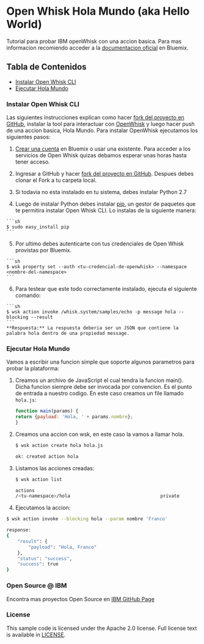 # Open Whisk Hola Mundo (aka Hello World)

Tutorial para probar IBM openWhisk con una accion basica. Para mas informacion recomiendo acceder a la [documentacion oficial](https://new-console.ng.bluemix.net/docs/openwhisk/index.html) en Bluemix.



## Tabla de Contenidos
  - [Instalar Open Whisk CLI](#instalar-open-whisk-cli)
  - [Ejecutar Hola Mundo](#ejecutar-hola-mundo)

### Instalar Open Whisk CLI

Las siguientes instrucciones explican como hacer [fork del proyecto en GitHub](https://github.com/francodimasi/openwhisk-hola-mundo#fork-destination-box), instalar la tool para interactuar con [OpenWhisk][open_whisk] y luego hacer push de una accion basica, Hola Mundo. Para instalar OpenWhisk ejecutamos los siguientes pasos:

  1. [Crear una cuenta][sign_up] en Bluemix o usar una existente. Para acceder a los servicios de Open Whisk quizas debamos esperar unas horas hasta tener acceso.

  2. Ingresar a GitHub y hacer [fork del proyecto en GitHub](https://github.com/francodimasi/openwhisk-hola-mundo#fork-destination-box). Despues debes clonar el Fork a tu carpeta local.
  
  3. Si todavia no esta instalado en tu sistema, debes instalar Python 2.7

  4. Luego de instalar Python debes instalar [pip](https://en.wikipedia.org/wiki/Pip_(package_manager)), un gestor de paquetes que te permitira instalar Open Whisk CLI. Lo instalas de la siguiente manera:

    ```sh
    $ sudo easy_install pip
    ```
  5. Por ultimo debes autenticarte con tus credenciales de Open Whisk provistas por Bluemix.

    ```sh
    $ wsk property set --auth <tu-credencial-de-openwhisk> --namespace <nombre-del-namespace>
    ```

  6. Para testear que este todo correctamente instalado, ejecuta el siguiente comando:

    ```sh
    $ wsk action invoke /whisk.system/samples/echo -p message hola --blocking --result
    ```
    **Respuesta:** La respuesta deberia ser un JSON que contiene la palabra hola dentro de una propiedad message.

### Ejecutar Hola Mundo

Vamos a escribir una funcion simple que soporte algunos parametros para probar la plataforma:

1. Creamos un archivo de JavaScript el cual tendra la funcion main(). Dicha funcion siempre debe ser invocada por convencion. Es el punto de entrada a nuestro codigo. En este caso creamos un file llamado `hola.js`:

    ```js
    function main(params) {
    return {payload: 'Hola, ' + params.nombre};
    }
    ```
2. Creamos una accion con wsk, en este caso la vamos a llamar hola.

    ```sh
    $ wsk action create hola hola.js
    ```
    ```sh
    ok: created action hola
    ```
3. Listamos las acciones creadas:

    ```sh
    $ wsk action list
    ```
    ```sh
    actions
    /<tu-namespace>/hola                                 private
    ```
4. Ejecutamos la accion:

  ```sh
  $ wsk action invoke --blocking hola --param nombre 'Franco'
  ```
  ```sh
  response:
  {
      "result": {
          "payload": "Hola, Franco"
      },
      "status": "success",
      "success": true
  }
  ```

### Open Source @ IBM
  Encontra mas proyectos Open Source en [IBM GitHub Page](http://ibm.github.io/)

### License

  This sample code is licensed under the Apache 2.0 license. Full license text is available in [LICENSE](LICENSE).

[open_whisk]: https://new-console.ng.bluemix.net/docs/openwhisk/openwhisk_about.html
[cloud_foundry]: https://github.com/cloudfoundry/cli
[sign_up]:https://console.ng.bluemix.net/registration/